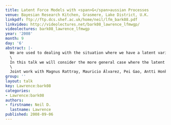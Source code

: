```yaml
---
title: Latent Force Models with <span>G</span>aussian Processes
venue: Bayesian Research Kitchen, Grasmere, Lake District, U.K.
linkpdf: ftp://ftp.dcs.shef.ac.uk/home/neil/lfm_bark08.pdf
linkvideo: http://videolectures.net/bark08_lawrence_lfmwgp/
videolectures: bark08_lawrence_lfmwgp
year: '2008'
month: 9
day: '6'
abstract: |-
  We are used to dealing with the situation where we have a latent variable. Often we assume this latent variable to be independently drawn from a distribution, *e.g.* probabilistic PCA or factor analysis. This simplification is often extended for temporal data where tractable Markovian independence assumptions are used (*e.g.* Kalman filters or hidden Markov models).\
  \
  In this talk we will consider the more general case where the latent variable is a forcing function in a differential equation model. We will show how for some simple ordinary differential equations the latent variable can be dealt with analytically for particular Gaussian process priors over the latent force. In this talk we will introduce the general framework, present results in systems biology and preview extensions.\
  \
  Joint work with Magnus Rattray, Mauricio Álvarez, Pei Gao, Antti Honkela, David Luengo, Guido Sanguinetti and Michalis K. Titsias.
group: ''
layout: talk
key: Lawrence:bark08
categories:
- Lawrence:bark08
authors:
- firstname: Neil D.
  lastname: Lawrence
published: 2008-09-06
---
```

